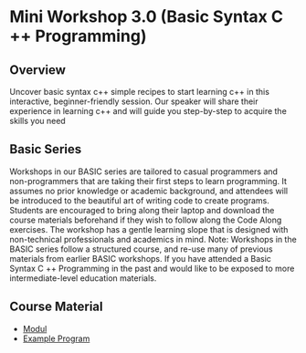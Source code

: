# Mini Workshop 3.0 (Basic Syntax C ++ Programming)

## Overview
Uncover basic syntax c++ simple recipes to start learning c++ in this interactive, beginner-friendly session.
Our speaker will share their experience in learning c++ and will guide you step-by-step to acquire the skills you need 

## Basic Series
Workshops in our BASIC series are tailored to casual programmers and non-programmers that are taking their first steps to learn programming. It assumes no prior knowledge or academic background, and attendees will be introduced to the beautiful art of writing code to create programs.
Students are encouraged to bring along their laptop and download the course materials beforehand if they wish to follow along the Code Along exercises. The workshop has a gentle learning slope that is designed with non-technical professionals and academics in mind.
Note: Workshops in the BASIC series follow a structured course, and re-use many of previous materials from earlier BASIC workshops. If you have attended a Basic Syntax C ++ Programming in the past and would like to be exposed to more intermediate-level education materials.

## Course Material

* [Modul](modul)
* [Example Program](Program)

